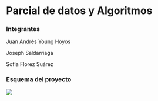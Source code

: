 <h1>Parcial de datos y Algoritmos</h1>


<h3>Integrantes</h3>
<p>Juan Andrés Young Hoyos</p>
<P>Joseph Saldarriaga</P>
<p>Sofia Florez Suárez</p>

<h3>Esquema del proyecto</h3>
<img src="./Scheme.jpg">